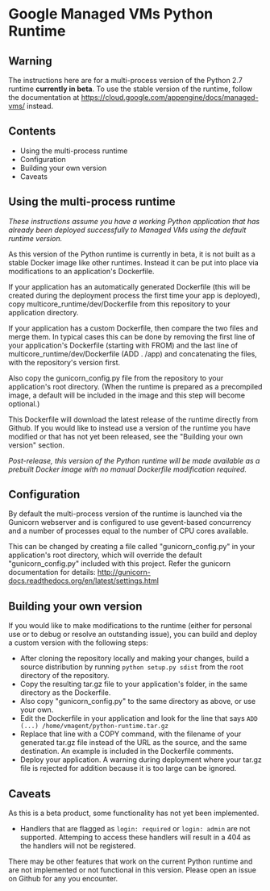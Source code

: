 Google Managed VMs Python Runtime
=================================

Warning
-------
The instructions here are for a multi-process version of the Python 2.7 runtime
**currently in beta**. To use the stable version of the runtime, follow the
documentation at https://cloud.google.com/appengine/docs/managed-vms/ instead.

Contents
--------
   * Using the multi-process runtime
   * Configuration
   * Building your own version
   * Caveats

Using the multi-process runtime
-------------------------------
*These instructions assume you have a working Python application that has
already been deployed successfully to Managed VMs using the default runtime
version.*

As this version of the Python runtime is currently in beta, it is not built
as a stable Docker image like other runtimes. Instead it can be put into place
via modifications to an application's Dockerfile.

If your application has an automatically generated Dockerfile (this will be
created during the deployment process the first time your app is deployed),
copy multicore_runtime/dev/Dockerfile from this repository to your application
directory.

If your application has a custom Dockerfile, then compare the two files and
merge them. In typical cases this can be done by removing the first line of your
application's Dockerfile (starting with FROM) and the last line of
multicore_runtime/dev/Dockerfile (ADD . /app) and concatenating the files, with
the repository's version first.

Also copy the gunicorn_config.py file from the repository to your application's
root directory. (When the runtime is prepared as a precompiled image, a default
will be included in the image and this step will become optional.)

This Dockerfile will download the latest release of the runtime directly from
Github. If you would like to instead use a version of the runtime you have
modified or that has not yet been released, see the "Building your own version"
section.

*Post-release, this version of the Python runtime will be made available as a
prebuilt Docker image with no manual Dockerfile modification required.*

Configuration
-------------
By default the multi-process version of the runtime is launched via the Gunicorn
webserver and is configured to use gevent-based concurrency and a number of
processes equal to the number of CPU cores available.

This can be changed by creating a file called "gunicorn_config.py" in your
application's root directory, which will override the default
"gunicorn_config.py" included with this project. Refer the gunicorn
documentation for details:
http://gunicorn-docs.readthedocs.org/en/latest/settings.html

Building your own version
-------------------------
If you would like to make modifications to the runtime (either for personal use
or to debug or resolve an outstanding issue), you can build and deploy a custom
version with the following steps:

- After cloning the repository locally and making your changes, build a source
distribution by running `python setup.py sdist` from the root directory of the
repository.
- Copy the resulting tar.gz file to your application's folder, in the same
directory as the Dockerfile.
- Also copy "gunicorn_config.py" to the same directory as above, or use your
own.
- Edit the Dockerfile in your application and look for the line that says
`ADD (...) /home/vmagent/python-runtime.tar.gz`
- Replace that line with a COPY command, with the filename of your generated
tar.gz file instead of the URL as the source, and the same destination. An
example is included in the Dockerfile comments.
- Deploy your application. A warning during deployment where your tar.gz file is
rejected for addition because it is too large can be ignored.

Caveats
-------
As this is a beta product, some functionality has not yet been implemented.

- Handlers that are flagged as `login: required` or `login: admin` are not
supported. Attemping to access these handlers will result in a 404 as the
handlers will not be registered.

There may be other features that work on the current Python runtime and are not
implemented or not functional in this version. Please open an issue on Github
for any you encounter.
